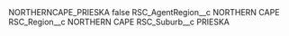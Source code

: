 <?xml version="1.0" encoding="UTF-8"?>
<CustomMetadata xmlns="http://soap.sforce.com/2006/04/metadata" xmlns:xsi="http://www.w3.org/2001/XMLSchema-instance" xmlns:xsd="http://www.w3.org/2001/XMLSchema">
    <label>NORTHERNCAPE_PRIESKA</label>
    <protected>false</protected>
    <values>
        <field>RSC_AgentRegion__c</field>
        <value xsi:type="xsd:string">NORTHERN CAPE</value>
    </values>
    <values>
        <field>RSC_Region__c</field>
        <value xsi:type="xsd:string">NORTHERN CAPE</value>
    </values>
    <values>
        <field>RSC_Suburb__c</field>
        <value xsi:type="xsd:string">PRIESKA</value>
    </values>
</CustomMetadata>
